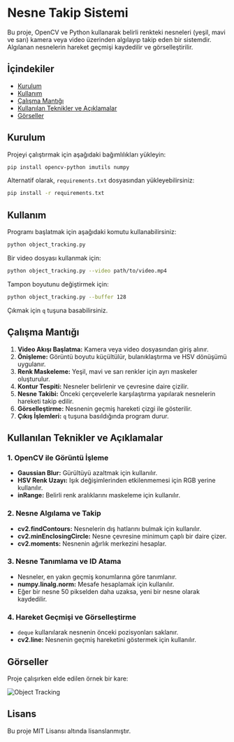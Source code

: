 # Nesne Takip Sistemi

Bu proje, OpenCV ve Python kullanarak belirli renkteki nesneleri (yeşil, mavi ve sarı) kamera veya video üzerinden algılayıp takip eden bir sistemdir. Algılanan nesnelerin hareket geçmişi kaydedilir ve görselleştirilir.

## İçindekiler
- [Kurulum](#kurulum)
- [Kullanım](#kullanım)
- [Çalışma Mantığı](#çalışma-mantığı)
- [Kullanılan Teknikler ve Açıklamalar](#kullanılan-teknikler-ve-açıklamalar)
- [Görseller](#görseller)

## Kurulum

Projeyi çalıştırmak için aşağıdaki bağımlılıkları yükleyin:

```bash
pip install opencv-python imutils numpy
```

Alternatif olarak, `requirements.txt` dosyasından yükleyebilirsiniz:

```bash
pip install -r requirements.txt
```

## Kullanım

Programı başlatmak için aşağıdaki komutu kullanabilirsiniz:

```bash
python object_tracking.py
```

Bir video dosyası kullanmak için:

```bash
python object_tracking.py --video path/to/video.mp4
```

Tampon boyutunu değiştirmek için:

```bash
python object_tracking.py --buffer 128
```

Çıkmak için `q` tuşuna basabilirsiniz.

## Çalışma Mantığı

1. **Video Akışı Başlatma:** Kamera veya video dosyasından giriş alınır.
2. **Önişleme:** Görüntü boyutu küçültülür, bulanıklaştırma ve HSV dönüşümü uygulanır.
3. **Renk Maskeleme:** Yeşil, mavi ve sarı renkler için ayrı maskeler oluşturulur.
4. **Kontur Tespiti:** Nesneler belirlenir ve çevresine daire çizilir.
5. **Nesne Takibi:** Önceki çerçevelerle karşılaştırma yapılarak nesnelerin hareketi takip edilir.
6. **Görselleştirme:** Nesnenin geçmiş hareketi çizgi ile gösterilir.
7. **Çıkış İşlemleri:** `q` tuşuna basıldığında program durur.

## Kullanılan Teknikler ve Açıklamalar

### 1. **OpenCV ile Görüntü İşleme**
   - **Gaussian Blur:** Gürültüyü azaltmak için kullanılır.
   - **HSV Renk Uzayı:** Işık değişimlerinden etkilenmemesi için RGB yerine kullanılır.
   - **inRange:** Belirli renk aralıklarını maskeleme için kullanılır.
   
### 2. **Nesne Algılama ve Takip**
   - **cv2.findContours:** Nesnelerin dış hatlarını bulmak için kullanılır.
   - **cv2.minEnclosingCircle:** Nesne çevresine minimum çaplı bir daire çizer.
   - **cv2.moments:** Nesnenin ağırlık merkezini hesaplar.

### 3. **Nesne Tanımlama ve ID Atama**
   - Nesneler, en yakın geçmiş konumlarına göre tanımlanır.
   - **numpy.linalg.norm:** Mesafe hesaplamak için kullanılır.
   - Eğer bir nesne 50 pikselden daha uzaksa, yeni bir nesne olarak kaydedilir.
   
### 4. **Hareket Geçmişi ve Görselleştirme**
   - `deque` kullanılarak nesnenin önceki pozisyonları saklanır.
   - **cv2.line:** Nesnenin geçmiş hareketini göstermek için kullanılır.
   
## Görseller

Proje çalışırken elde edilen örnek bir kare:

![Object Tracking](path/to/example_image.jpg)

## Lisans

Bu proje MIT Lisansı altında lisanslanmıştır.
